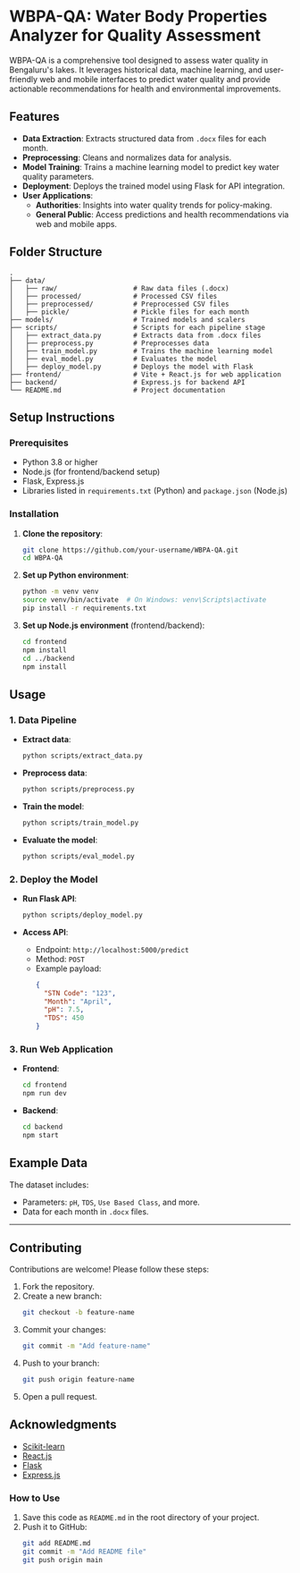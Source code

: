# WBPA-QA: Water Body Properties Analyzer for Quality Assessment

WBPA-QA is a comprehensive tool designed to assess water quality in Bengaluru's lakes. It leverages historical data, machine learning, and user-friendly web and mobile interfaces to predict water quality and provide actionable recommendations for health and environmental improvements.

## Features

- **Data Extraction**: Extracts structured data from `.docx` files for each month.
- **Preprocessing**: Cleans and normalizes data for analysis.
- **Model Training**: Trains a machine learning model to predict key water quality parameters.
- **Deployment**: Deploys the trained model using Flask for API integration.
- **User Applications**:
  - **Authorities**: Insights into water quality trends for policy-making.
  - **General Public**: Access predictions and health recommendations via web and mobile apps.


## Folder Structure

```plaintext
.
├── data/
│   ├── raw/                   # Raw data files (.docx)
│   ├── processed/             # Processed CSV files
│   ├── preprocessed/          # Preprocessed CSV files
│   ├── pickle/                # Pickle files for each month
├── models/                    # Trained models and scalers
├── scripts/                   # Scripts for each pipeline stage
│   ├── extract_data.py        # Extracts data from .docx files
│   ├── preprocess.py          # Preprocesses data
│   ├── train_model.py         # Trains the machine learning model
│   ├── eval_model.py          # Evaluates the model
│   ├── deploy_model.py        # Deploys the model with Flask
├── frontend/                  # Vite + React.js for web application
├── backend/                   # Express.js for backend API
└── README.md                  # Project documentation
```

## Setup Instructions

### Prerequisites

- Python 3.8 or higher
- Node.js (for frontend/backend setup)
- Flask, Express.js
- Libraries listed in `requirements.txt` (Python) and `package.json` (Node.js)

### Installation

1. **Clone the repository**:
   ```bash
   git clone https://github.com/your-username/WBPA-QA.git
   cd WBPA-QA
   ```

2. **Set up Python environment**:
   ```bash
   python -m venv venv
   source venv/bin/activate  # On Windows: venv\Scripts\activate
   pip install -r requirements.txt
   ```

3. **Set up Node.js environment** (frontend/backend):
   ```bash
   cd frontend
   npm install
   cd ../backend
   npm install
   ```

## Usage

### 1. Data Pipeline

- **Extract data**:
  ```bash
  python scripts/extract_data.py
  ```
- **Preprocess data**:
  ```bash
  python scripts/preprocess.py
  ```
- **Train the model**:
  ```bash
  python scripts/train_model.py
  ```
- **Evaluate the model**:
  ```bash
  python scripts/eval_model.py
  ```

### 2. Deploy the Model

- **Run Flask API**:
  ```bash
  python scripts/deploy_model.py
  ```

- **Access API**:
  - Endpoint: `http://localhost:5000/predict`
  - Method: `POST`
  - Example payload:
    ```json
    {
      "STN Code": "123",
      "Month": "April",
      "pH": 7.5,
      "TDS": 450
    }
    ```

### 3. Run Web Application

- **Frontend**:
  ```bash
  cd frontend
  npm run dev
  ```
- **Backend**:
  ```bash
  cd backend
  npm start
  ```

## Example Data

The dataset includes:
- Parameters: `pH`, `TDS`, `Use Based Class`, and more.
- Data for each month in `.docx` files.

---

## Contributing

Contributions are welcome! Please follow these steps:
1. Fork the repository.
2. Create a new branch:
   ```bash
   git checkout -b feature-name
   ```
3. Commit your changes:
   ```bash
   git commit -m "Add feature-name"
   ```
4. Push to your branch:
   ```bash
   git push origin feature-name
   ```
5. Open a pull request.


## Acknowledgments

- [Scikit-learn](https://scikit-learn.org/)
- [React.js](https://reactjs.org/)
- [Flask](https://flask.palletsprojects.com/)
- [Express.js](https://expressjs.com/)


### How to Use
1. Save this code as `README.md` in the root directory of your project.
2. Push it to GitHub:
   ```bash
   git add README.md
   git commit -m "Add README file"
   git push origin main
   ```